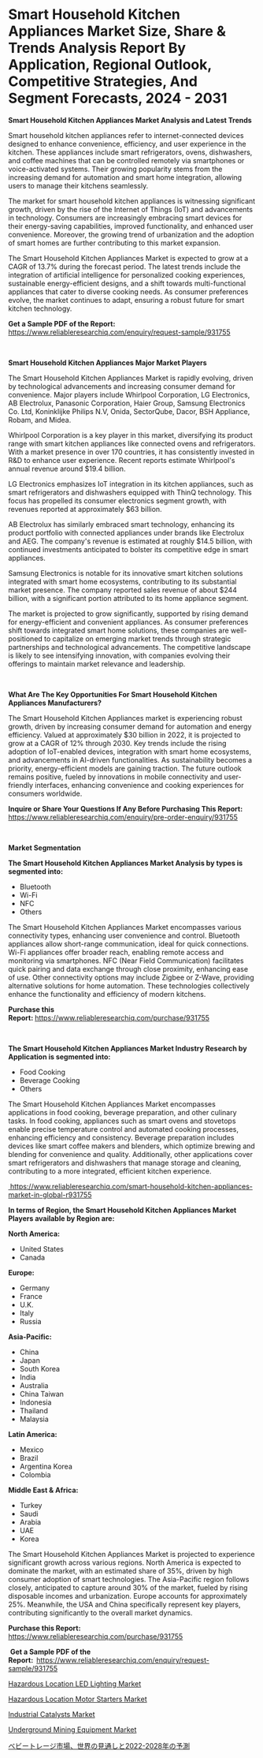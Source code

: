 <p><h1>Smart Household Kitchen Appliances Market Size, Share & Trends Analysis Report By Application, Regional Outlook, Competitive Strategies, And Segment Forecasts, 2024 - 2031</h1></p><p><strong>Smart Household Kitchen Appliances Market Analysis and Latest Trends</strong></p>
<p><p>Smart household kitchen appliances refer to internet-connected devices designed to enhance convenience, efficiency, and user experience in the kitchen. These appliances include smart refrigerators, ovens, dishwashers, and coffee machines that can be controlled remotely via smartphones or voice-activated systems. Their growing popularity stems from the increasing demand for automation and smart home integration, allowing users to manage their kitchens seamlessly.</p><p>The market for smart household kitchen appliances is witnessing significant growth, driven by the rise of the Internet of Things (IoT) and advancements in technology. Consumers are increasingly embracing smart devices for their energy-saving capabilities, improved functionality, and enhanced user convenience. Moreover, the growing trend of urbanization and the adoption of smart homes are further contributing to this market expansion.</p><p>The Smart Household Kitchen Appliances Market is expected to grow at a CAGR of 13.7% during the forecast period. The latest trends include the integration of artificial intelligence for personalized cooking experiences, sustainable energy-efficient designs, and a shift towards multi-functional appliances that cater to diverse cooking needs. As consumer preferences evolve, the market continues to adapt, ensuring a robust future for smart kitchen technology.</p></p>
<p><strong>Get a Sample PDF of the Report:&nbsp;</strong> <a href="https://www.reliableresearchiq.com/enquiry/request-sample/931755">https://www.reliableresearchiq.com/enquiry/request-sample/931755</a></p>
<p>&nbsp;</p>
<p><strong>Smart Household Kitchen Appliances Major Market Players</strong></p>
<p><p>The Smart Household Kitchen Appliances Market is rapidly evolving, driven by technological advancements and increasing consumer demand for convenience. Major players include Whirlpool Corporation, LG Electronics, AB Electrolux, Panasonic Corporation, Haier Group, Samsung Electronics Co. Ltd, Koninklijke Philips N.V, Onida, SectorQube, Dacor, BSH Appliance, Robam, and Midea.</p><p>Whirlpool Corporation is a key player in this market, diversifying its product range with smart kitchen appliances like connected ovens and refrigerators. With a market presence in over 170 countries, it has consistently invested in R&D to enhance user experience. Recent reports estimate Whirlpool's annual revenue around $19.4 billion.</p><p>LG Electronics emphasizes IoT integration in its kitchen appliances, such as smart refrigerators and dishwashers equipped with ThinQ technology. This focus has propelled its consumer electronics segment growth, with revenues reported at approximately $63 billion.</p><p>AB Electrolux has similarly embraced smart technology, enhancing its product portfolio with connected appliances under brands like Electrolux and AEG. The company's revenue is estimated at roughly $14.5 billion, with continued investments anticipated to bolster its competitive edge in smart appliances.</p><p>Samsung Electronics is notable for its innovative smart kitchen solutions integrated with smart home ecosystems, contributing to its substantial market presence. The company reported sales revenue of about $244 billion, with a significant portion attributed to its home appliance segment.</p><p>The market is projected to grow significantly, supported by rising demand for energy-efficient and convenient appliances. As consumer preferences shift towards integrated smart home solutions, these companies are well-positioned to capitalize on emerging market trends through strategic partnerships and technological advancements. The competitive landscape is likely to see intensifying innovation, with companies evolving their offerings to maintain market relevance and leadership.</p></p>
<p>&nbsp;</p>
<p><strong>What Are The Key Opportunities For Smart Household Kitchen Appliances Manufacturers?</strong></p>
<p><p>The Smart Household Kitchen Appliances market is experiencing robust growth, driven by increasing consumer demand for automation and energy efficiency. Valued at approximately $30 billion in 2022, it is projected to grow at a CAGR of 12% through 2030. Key trends include the rising adoption of IoT-enabled devices, integration with smart home ecosystems, and advancements in AI-driven functionalities. As sustainability becomes a priority, energy-efficient models are gaining traction. The future outlook remains positive, fueled by innovations in mobile connectivity and user-friendly interfaces, enhancing convenience and cooking experiences for consumers worldwide.</p></p>
<p><strong>Inquire or Share Your Questions If Any Before Purchasing This Report:</strong> <a href="https://www.reliableresearchiq.com/enquiry/pre-order-enquiry/931755">https://www.reliableresearchiq.com/enquiry/pre-order-enquiry/931755</a></p>
<p>&nbsp;</p>
<p><strong>Market Segmentation</strong></p>
<p><strong>The Smart Household Kitchen Appliances Market Analysis by types is segmented into:</strong></p>
<p><ul><li>Bluetooth</li><li>Wi-Fi</li><li>NFC</li><li>Others</li></ul></p>
<p><p>The Smart Household Kitchen Appliances Market encompasses various connectivity types, enhancing user convenience and control. Bluetooth appliances allow short-range communication, ideal for quick connections. Wi-Fi appliances offer broader reach, enabling remote access and monitoring via smartphones. NFC (Near Field Communication) facilitates quick pairing and data exchange through close proximity, enhancing ease of use. Other connectivity options may include Zigbee or Z-Wave, providing alternative solutions for home automation. These technologies collectively enhance the functionality and efficiency of modern kitchens.</p></p>
<p><strong>Purchase this Report:&nbsp;</strong><a href="https://www.reliableresearchiq.com/purchase/931755">https://www.reliableresearchiq.com/purchase/931755</a></p>
<p>&nbsp;</p>
<p><strong>The Smart Household Kitchen Appliances Market Industry Research by Application is segmented into:</strong></p>
<p><ul><li>Food Cooking</li><li>Beverage Cooking</li><li>Others</li></ul></p>
<p><p>The Smart Household Kitchen Appliances Market encompasses applications in food cooking, beverage preparation, and other culinary tasks. In food cooking, appliances such as smart ovens and stovetops enable precise temperature control and automated cooking processes, enhancing efficiency and consistency. Beverage preparation includes devices like smart coffee makers and blenders, which optimize brewing and blending for convenience and quality. Additionally, other applications cover smart refrigerators and dishwashers that manage storage and cleaning, contributing to a more integrated, efficient kitchen experience.</p></p>
<p><a href="https://www.reliableresearchiq.com/smart-household-kitchen-appliances-market-in-global-r931755">&nbsp;https://www.reliableresearchiq.com/smart-household-kitchen-appliances-market-in-global-r931755</a></p>
<p><strong>In terms of Region, the Smart Household Kitchen Appliances Market Players available by Region are:</strong></p>
<p>
    <p> <strong> North America: </strong>
        <ul>
            <li>United States</li>
            <li>Canada</li>
        </ul>
        </p> 
    <p> <strong> Europe: </strong>
        <ul>
            <li>Germany</li>
            <li>France</li>
            <li>U.K.</li>
            <li>Italy</li>
            <li>Russia</li>
        </ul>
        </p> 
    <p> <strong> Asia-Pacific: </strong>
        <ul>
            <li>China</li>
            <li>Japan</li>
            <li>South Korea</li>
            <li>India</li>
            <li>Australia</li>
            <li>China Taiwan</li>
            <li>Indonesia</li>
            <li>Thailand</li>
            <li>Malaysia</li>
        </ul>
        </p> 
    <p> <strong> Latin America: </strong>
        <ul>
            <li>Mexico</li>
            <li>Brazil</li>
            <li>Argentina Korea</li>
            <li>Colombia</li>
        </ul>
        </p> 
    <p> <strong> Middle East & Africa: </strong>
        <ul>
            <li>Turkey</li>
            <li>Saudi</li>
            <li>Arabia</li>
            <li>UAE</li>
            <li>Korea</li>
        </ul>
    </p>
    </p>
<p><p>The Smart Household Kitchen Appliances Market is projected to experience significant growth across various regions. North America is expected to dominate the market, with an estimated share of 35%, driven by high consumer adoption of smart technologies. The Asia-Pacific region follows closely, anticipated to capture around 30% of the market, fueled by rising disposable incomes and urbanization. Europe accounts for approximately 25%. Meanwhile, the USA and China specifically represent key players, contributing significantly to the overall market dynamics.</p></p>
<p><strong>Purchase this Report: </strong><a href="https://www.reliableresearchiq.com/purchase/931755">https://www.reliableresearchiq.com/purchase/931755</a></p>
<p>&nbsp;<strong>Get a Sample PDF of the Report:&nbsp;&nbsp;</strong><a href="https://www.reliableresearchiq.com/enquiry/request-sample/931755">https://www.reliableresearchiq.com/enquiry/request-sample/931755</a></p>
<p><strong></strong></p>
<p><p><a href="https://medium.com/@vaniquavaughn8/the-hazardous-location-led-lighting-market-insights-report-offers-an-in-depth-and-thorough-770dd124d8be">Hazardous Location LED Lighting Market</a></p><p><a href="https://medium.com/@vaniquavaughn8/this-report-on-hazardous-location-motor-starters-market-is-a-comprehensive-analysis-of-market-b8491fc91da9">Hazardous Location Motor Starters Market</a></p><p><a href="https://issuu.com/reportprime-2/docs/industrial-catalysts-market-size-20_fd93b640ecaaf5">Industrial Catalysts Market</a></p><p><a href="https://www.linkedin.com/pulse/global-underground-mining-equipment-market-landscape-future-0ygne?trackingId=4%2BgAJrdXRZi8Fvc5SITeSQ%3D%3D">Underground Mining Equipment Market</a></p><p><a href="https://medium.com/@claudekluttzyvh/baby-trage-market-global-outlook-and-forecast-2022-2028-market-%E3%81%AF-%E3%82%B3%E3%82%B9%E3%83%88%E7%AE%A1%E7%90%86%E3%81%A8%E5%8A%B9%E7%8E%87%E5%90%91%E4%B8%8A%E3%82%92%E5%84%AA%E5%85%88%E3%81%97%E3%81%BE%E3%81%99-cc299f6c1fd8">ベビートレージ市場、世界の見通しと2022-2028年の予測</a></p></p>
